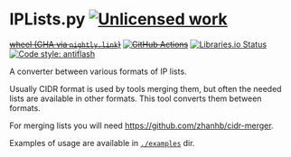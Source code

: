 IPLists.py [![Unlicensed work](https://raw.githubusercontent.com/unlicense/unlicense.org/master/static/favicon.png)](https://unlicense.org/)
==========
~~[wheel (GHA via `nightly.link`)](https://nightly.link/KOLANICH-libs/IPLists.py/workflows/CI/master/IPLists-0.CI-py3-none-any.whl)~~
~~[![GitHub Actions](https://github.com/KOLANICH-libs/IPLists.py/workflows/CI/badge.svg)](https://github.com/KOLANICH-libs/IPLists.py/actions/)~~
[![Libraries.io Status](https://img.shields.io/librariesio/github/KOLANICH-libs/IPLists.py.svg)](https://libraries.io/github/KOLANICH-libs/IPLists.py)
[![Code style: antiflash](https://img.shields.io/badge/code%20style-antiflash-FFF.svg)](https://codeberg.org/KOLANICH-tools/antiflash.py)

A converter between various formats of IP lists.

Usually CIDR format is used by tools merging them, but often the needed lists are available in other formats. This tool converts them between formats.

For merging lists you will need https://github.com/zhanhb/cidr-merger.

Examples of usage are available in [`./examples`](./examples) dir.
